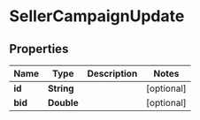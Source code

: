 
# SellerCampaignUpdate

## Properties
Name | Type | Description | Notes
------------ | ------------- | ------------- | -------------
**id** | **String** |  |  [optional]
**bid** | **Double** |  |  [optional]



